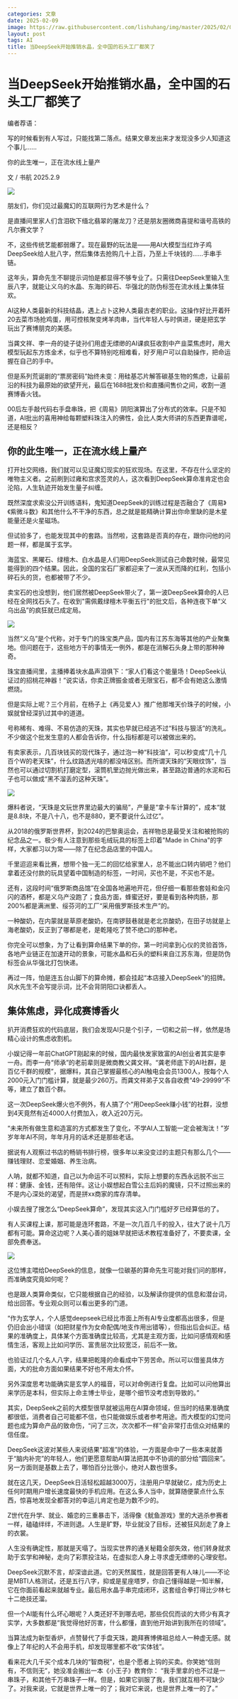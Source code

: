 ```yaml
---
categories: 文章
date: 2025-02-09
image: https://raw.githubusercontent.com/lishuhang/img/master/2025/02/09/01.jpg
layout: post
tags: AI
title: 当DeepSeek开始推销水晶，全中国的石头工厂都笑了
---
```


# 当DeepSeek开始推销水晶，全中国的石头工厂都笑了

编者荐语：  

写的时候看到有人写过，只能找第二落点。结果文章发出来才发现没多少人知道这个事儿……  

你的此生唯一，正在流水线上量产

文 / 书航 2025.2.9  

![](https://raw.githubusercontent.com/lishuhang/img/master/2025/02/09/02.png)

朋友们，你们见过最魔幻的互联网行为艺术是什么？

是直播间里家人们含泪砍下缅北翡翠的屠龙刀？还是朋友圈微商喜提和谐号高铁的凡尔赛文学？

不，这些传统艺能都弱爆了。现在最野的玩法是——用AI大模型当红炸子鸡DeepSeek给人批八字，然后集体去抢购几十上百，乃至上千块钱的……手串手链。

这年头，算命先生不聊提示词怕是都显得不够专业了。只需往DeepSeek里输入生辰八字，就能让义乌的水晶、东海的碎石、华强北的防伪标签在流水线上集体狂欢。

AI这种人类最新的科技结晶，遇上占卜这种人类最古老的职业。这操作好比开着歼20去菜市场抢鸡蛋，用可控核聚变烤羊肉串，当代年轻人与时俱进，硬是把玄学玩出了赛博朋克的美感。

当龚文祥、李一舟的徒子徒孙们用虚无缥缈的AI课疯狂收割中产韭菜焦虑时，用大模型玩起东方炼金术，似乎也不算特别吃相难看，好歹用户可以自助操作，把命运握在自己的手中。

但是系列荒诞剧的“票房密码”始终未变：用硅基芯片解答碳基生物的焦虑，让最前沿的科技为最原始的欲望开光，最后在1688批发价和直播间售价之间，收割一道赛博香火钱。

00后左手敲代码右手盘串珠，把《周易》阴阳演算出了分布式的效率。只是不知道，AI批出的喜用神给每颗塑料珠注入的佛性，会比人类大师讲的东西更靠谱呢，还是相反？

## 你的此生唯一，正在流水线上量产

打开社交网络，我们就可以见证魔幻现实的狂欢现场。在这里，不存在什么坚定的唯物主义者。之前刷到过雍和宫求签灵的人，这次看到DeepSeek算命准肯定也会沦陷，人生轨迹开始发生量子纠缠。

既然深度求索没公开训练语料，鬼知道DeepSeek的训练过程是否融合了《周易》《紫微斗数》和其他什么不干净的东西，总之就是能精确计算出你命里缺的是木星能量还是火星磁场。

但试验多了，也能发现其中的套路。当然啦，这套路是否真的存在，跟你问他的问题一样，都是属于玄学。

海蓝宝、黑曜石、绿檀木、白水晶是人们用DeepSeek测试自己命数时候，最常见能得到的四个结果。因此，全国的宝石厂家都迎来了一波从天而降的红利，包括小碎石头的货，也都被带了不少。

卖宝石的也没想到，他们居然被DeepSeek带火了，第一波DeepSeek算命的人已经在全网找石头了。在收到"需佩戴绿檀木平衡五行"的批文后，各种连夜下单“义乌出品”的疯狂就已成定局。

![](https://raw.githubusercontent.com/lishuhang/img/master/2025/02/09/03.png)

当然“义乌”是个代称，对于专门的珠宝类产品，国内有江苏东海等其他的产业聚集地。但问题在于，这些地方干的事情无一例外，都是在消解石头身上带的那种神奇。

珠宝直播间里，主播捧着块水晶声泪俱下：“家人们看这个能量场！DeepSeek认证过的招桃花神器！”说实话，你卖正牌振金或者无限宝石，都不会有她这么激情燃烧。

但是实际上呢？三个月前，在杨子上《再见爱人》推广他那堆天价珠子的时候，小娱就曾经深扒过其中的道道。

号称稀有、难得、不易仿造的天珠，其实也早就已经逃不过“科技与狠活”的洗礼。不少做这个批发生意的人都会告诉你，什么指标都是可以被做出来的。

有卖家表示，几百块钱买的现代珠子，通过泡一种“科技油”，可以秒变成“几十几百个W的老天珠”，什么纹路透光啥的都没啥区别。而所谓天珠的“天眼纹饰”，当然也可以通过切割机打磨定型，滚筒机里边抛光做出来，甚至路边普通的水泥和石子也可以做成“黑不溜丢的这种天珠”。

![](https://raw.githubusercontent.com/lishuhang/img/master/2025/02/09/04.gif)

爆料者说，“天珠是文玩世界里边最大的骗局”，产量是“拿卡车计算的”，成本“就是8.8块，不是八十八，也不是880，更不要说什么过亿”。

从2018的俄罗斯世界杯，到2024的巴黎奥运会，吉祥物总是最受关注和被抢购的纪念品之一。极少有人注意到那些毛绒玩具的标签上印着"Made in China"的字样，大家都习以为常——除了在纪念品店里的中国人。

千里迢迢来看比赛，想带个独一无二的回忆给家里人，总不能出口转内销吧？他们拿着还没付款的玩具望着中国制造的标签，一时间，买也不是，不买也不是。

还有，这段时间“俄罗斯商品馆”在全国各地遍地开花，但仔细一看那些套娃和金闪闪的酒杯，都是义乌产没跑了；食品方面，蜂蜜还好，要是看到各种肉肠，那200%都是满洲里、绥芬河的工厂“采用俄罗斯技术生产”的。

一种酸奶，在内蒙就是草原老酸奶，在南锣鼓巷就是老北京酸奶，在田子坊就是上海老酸奶，反正到了哪都是老，是乾隆吃了赞不绝口的那种老。

你完全可以想象，为了让看到算命结果下单的你，第一时间拿到心仪的灵验首饰，各地产业链正在加速开动的景象，可能水晶和石头的塑料来自江苏东海，但是防伪标签会从华强北打包快递。

再过一阵，怕是连五台山脚下的算命摊，都会挂起“本店接入DeepSeek”的招牌。风水先生不会写提示词，比不会背阴阳口诀都丢人。

## 集体焦虑，异化成赛博香火

扒开消费狂欢的代码底层，我们会发现AI只是个引子，一切和之前一样，依然是场精心设计的焦虑收割机。

小娱记得一年前ChatGPT刚起来的时候，国内最快发家致富的AI创业者其实是李一舟。而李一舟“师承”的老前辈则是微商教父龚文祥。“龚老师底下的AI社群，是百亿千群的规模”，据爆料，其自己掌握最核心的AI触电会会员1300人，按每个人2000元入门门槛计算，就是最少260万。而龚文祥弟子又各自收费“49-29999”不等，建立了数百个群。

这一次DeepSeek爆火也不例外，有人搞了个“用DeepSeek赚小钱”的社群，没想到4天竟然有近4000人付费加入，收入近20万元。

“未来所有做生意和造富的方式都发生了变化，不学AI人工智能一定会被淘汰！”岁岁年年AI不同，年年月月的话术还是那些老话。

据说有人观察过书店的畅销书排行榜，很多年以来没变过的主题只有那么几个——赚钱理财、恋爱婚姻、养生治病。

人呐，就都不知道，自己以为命运不可以预料，实际上想要的东西永远脱不出三样：健康、金钱，还有陪伴。这让小娱想起白雪公主后妈的魔镜，只不过照出来的不是内心深处的渴望，而是拼xx商家的库存清单。

小娱去搜了搜怎么“DeepSeek算命”，发现其实这入门门槛好歹已经算低的了。

有人买课程上课，那可能是连环套路，不是一次几百几千的投入，往大了说十几万都有可能。算命这边呢？人美心善的姐妹早就把话术教程准备好了，不要卖课，全部免费奉送。   

![](https://raw.githubusercontent.com/lishuhang/img/master/2025/02/09/05.png)

这位博主喂给DeepSeek的信息，就像一位碳基的算命先生可能对我们问的那样，而准确度究竟如何呢？

也是跟人类算命类似，它只能根据自己的经验，以及解读你提供的信息和潜台词，给出回答。专业观众则可以看出更多的门道。

“作为玄学人，个人感觉deepseek已经比市面上所有AI专业度都高出很多，但是仍旧会出小错误（如把财星作为女命配偶/地支作用出错等），但指出后会纠正。结果的准确度上，具体某个方面准确度比较高，尤其是主观方面，比如问感情观和感情生活，客观上比如问学历、富贵层次比较宽泛，前后不一致。

也验证过几个名人八字，结果把乾隆的命看成中下劳苦命。所以可以借鉴具体方面，大的批命方面如果结果不好也不用太介怀。

另外深度思考功能确实是玄学人的福音，可以对命例进行复盘。比如可以问他算出来学历是本科，但实际上命主博士毕业，是哪个细节没考虑到导致的。”

其实，DeepSeek之前的大模型很早就被运用在AI算命领域，但当时的结果准确度都很低，消费者自己可能都不信，也只能做娱乐或者参考用途。而大模型的幻觉问题也成为算命产品的致命伤，“问了三次，次次都不一样”会非常打击信众对结果的信任度。

DeepSeek这波对某些人来说结果“超准”的体验，一方面是命中了一些本来就善于“脑内补完”的年轻人，他们更愿意帮助AI算法把其中不协调的部分给“圆回来”。另一方面则是基数上去了，哪怕百分比很小，绝对人数也很多。   

就在这几天，DeepSeek日活轻松超越3000万，注册用户早就破亿，成为历史上任何时期用户增长速度最快的手机应用。在这么多人当中，就算随便蒙点什么东西，惊喜地发现全都答对的幸运儿肯定也是为数不少的。

Z世代在升学、就业、婚恋的三重暴击下，活得像《鱿鱼游戏》里的大逃杀参赛者一样，磕磕绊绊，不进则退。人生是旷野，毕业就没了目标，还被狂风刮走了身上的衣裳。

人生没有确定性，那就是天塌了。当现实世界的通关秘籍全部失效，他们转身就求助于玄学和神秘，走向了彩票投注站，在虚拟恋人身上寻求虚无缥缈的心理安慰。

DeepSeek沉默不言，却深谙此道。它的天然属性，就是回答更有人味儿——不论是MBTI人格测试，还是五行八字，抑或是星座塔罗，你自己懂得越是一知半解，它在你面前看起来就越专业。最后用水晶手串完成闭环，这套组合拳打得比少林七十二绝技还溜。

但一个AI能有什么坏心眼呢？人类还好不到哪去吧，那些侃侃而谈的大师少有真才实学，大多数都是“我觉得他好厉害，什么都懂，直到他开始讲到我所在的领域”。

当算法成为新型香炉，点赞替代了手盘天珠，跪拜赛博佛祖总给人一种虚无感。就像上了年纪的人不会用手机，却发现哪里都不收“实体钱”。

看来花大几千买个成本几块的“智商税”，也是个愿者上钩的买卖。你笑她“信则有，不信则无”，她没准会搬出一本《小王子》教育你：
“我手里拿的也不过是一串珠子，和其他千万串珠子一样。但是，如果它驯服了我，我们就互相不可缺少了。对我来说，它就是世界上唯一的了；我对它来说，也是世界上唯一的了。”